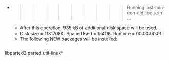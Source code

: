 * >>>>>>>>> Running inst-min-con-cld-tools.sh ...
  * After this operation, 935 kB of additional disk space will be used.
  * Disk size = 1131708K. Space Used = 1540K. Runtime = 00:00:00:01.
  * The following NEW packages will be installed:
  ```bash
libparted2 parted util-linux*
  ```
